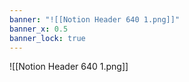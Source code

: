 ```yaml
---
banner: "![[Notion Header 640 1.png]]"
banner_x: 0.5
banner_lock: true
---
```

![[Notion Header 640 1.png]]